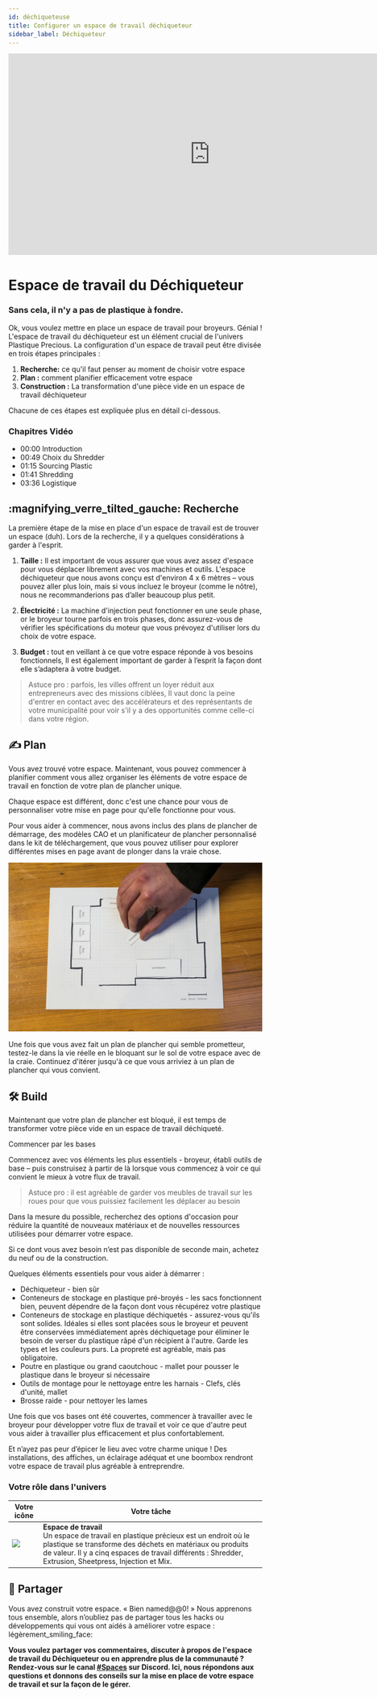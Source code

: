 ```yaml
---
id: déchiqueteuse
title: Configurer un espace de travail déchiqueteur
sidebar_label: Déchiqueteur
---
```

<div class="videocontainer">
  <iframe width="800" height="400" src="https://www.youtube.com/embed/FFv4GR8ku38" frameborder="0" allow="accelerometer; autoplay; encrypted-media; gyroscope; picture-in-picture" allowfullscreen></iframe>
</div>

<style>
:root {
  --highlight: #37b4a3;
  --hover: #37b4a3;
}
</style>

# Espace de travail du Déchiqueteur

<div class="videoChapters">
<div class="videoChaptersMain">

### Sans cela, il n'y a pas de plastique à fondre.

Ok, vous voulez mettre en place un espace de travail pour broyeurs. Génial ! L'espace de travail du déchiqueteur est un élément crucial de l'univers Plastique Precious. La configuration d'un espace de travail peut être divisée en trois étapes principales :

1. <b>Recherche:</b> ce qu'il faut penser au moment de choisir votre espace
2. <b>Plan :</b> comment planifier efficacement votre espace
3. <b>Construction :</b> La transformation d'une pièce vide en un espace de travail déchiqueteur

Chacune de ces étapes est expliquée plus en détail ci-dessous.


</div>
<div class="videoChaptersSidebar">

### Chapitres Vidéo

- 00:00 Introduction
- 00:49 Choix du Shredder
- 01:15 Sourcing Plastic
- 01:41 Shredding
- 03:36 Logistique


</div>
</div>

## :magnifying_verre_tilted_gauche: Recherche

La première étape de la mise en place d'un espace de travail est de trouver un espace (duh). Lors de la recherche, il y a quelques considérations à garder à l'esprit.


1. <b>Taille :</b> Il est important de vous assurer que vous avez assez d'espace pour vous déplacer librement avec vos machines et outils. L'espace déchiqueteur que nous avons conçu est d'environ 4 x 6 mètres – vous pouvez aller plus loin, mais si vous incluez le broyeur (comme le nôtre), nous ne recommanderions pas d’aller beaucoup plus petit.

2. <b>Électricité :</b> La machine d'injection peut fonctionner en une seule phase, or le broyeur tourne parfois en trois phases, donc assurez-vous de vérifier les spécifications du moteur que vous prévoyez d'utiliser lors du choix de votre espace.

3. <b>Budget :</b> tout en veillant à ce que votre espace réponde à vos besoins fonctionnels, Il est également important de garder à l’esprit la façon dont elle s’adaptera à votre budget.

> Astuce pro : parfois, les villes offrent un loyer réduit aux entrepreneurs avec des missions ciblées, Il vaut donc la peine d'entrer en contact avec des accélérateurs et des représentants de votre municipalité pour voir s'il y a des opportunités comme celle-ci dans votre région.

## ✍ Plan

Vous avez trouvé votre espace. Maintenant, vous pouvez commencer à planifier comment vous allez organiser les éléments de votre espace de travail en fonction de votre plan de plancher unique.

Chaque espace est différent, donc c'est une chance pour vous de personnaliser votre mise en page pour qu'elle fonctionne pour vous.

Pour vous aider à commencer, nous avons inclus des plans de plancher de démarrage, des modèles CAO et un planificateur de plancher personnalisé dans le kit de téléchargement, que vous pouvez utiliser pour explorer différentes mises en page avant de plonger dans la vraie chose.

![Espace de travail du Déchiqueteur](assets/spaces_shredder.jpg)

Une fois que vous avez fait un plan de plancher qui semble prometteur, testez-le dans la vie réelle en le bloquant sur le sol de votre espace avec de la craie. Continuez d'itérer jusqu'à ce que vous arriviez à un plan de plancher qui vous convient.


## 🛠 Build

Maintenant que votre plan de plancher est bloqué, il est temps de transformer votre pièce vide en un espace de travail déchiqueté.

Commencer par les bases

Commencez avec vos éléments les plus essentiels - broyeur, établi outils de base – puis construisez à partir de là lorsque vous commencez à voir ce qui convient le mieux à votre flux de travail.

> Astuce pro : il est agréable de garder vos meubles de travail sur les roues pour que vous puissiez facilement les déplacer au besoin

Dans la mesure du possible, recherchez des options d'occasion pour réduire la quantité de nouveaux matériaux et de nouvelles ressources utilisées pour démarrer votre espace.

Si ce dont vous avez besoin n’est pas disponible de seconde main, achetez du neuf ou de la construction.

Quelques éléments essentiels pour vous aider à démarrer :

- Déchiqueteur - bien sûr
- Conteneurs de stockage en plastique pré-broyés - les sacs fonctionnent bien, peuvent dépendre de la façon dont vous récupérez votre plastique
- Conteneurs de stockage en plastique déchiquetés - assurez-vous qu'ils sont solides. Idéales si elles sont placées sous le broyeur et peuvent être conservées immédiatement après déchiquetage pour éliminer le besoin de verser du plastique râpé d'un récipient à l'autre. Garde les types et les couleurs purs. La propreté est agréable, mais pas obligatoire.
- Poutre en plastique ou grand caoutchouc - mallet pour pousser le plastique dans le broyeur si nécessaire
- Outils de montage pour le nettoyage entre les harnais - Clefs, clés d'unité, mallet
- Brosse raide - pour nettoyer les lames


Une fois que vos bases ont été couvertes, commencer à travailler avec le broyeur pour développer votre flux de travail et voir ce que d'autre peut vous aider à travailler plus efficacement et plus confortablement.

Et n’ayez pas peur d’épicer le lieu avec votre charme unique ! Des installations, des affiches, un éclairage adéquat et une boombox rendront votre espace de travail plus agréable à entreprendre.

### Votre rôle dans l'univers
| Votre icône                                                                       | Votre tâche                                                                                                                                                                                                                                                             |
| --------------------------------------------------------------------------------- | ----------------------------------------------------------------------------------------------------------------------------------------------------------------------------------------------------------------------------------------------------------------------- |
| <img src="../assets/universe/badge-workspace.png" width="150" /> | __Espace de travail__ <br> Un espace de travail en plastique précieux est un endroit où le plastique se transforme des déchets en matériaux ou produits de valeur. Il y a cinq espaces de travail différents : Shredder, Extrusion, Sheetpress, Injection et Mix. |

## 👋 Partager

Vous avez construit votre espace. « Bien named@@0! » Nous apprenons tous ensemble, alors n’oubliez pas de partager tous les hacks ou développements qui vous ont aidés à améliorer votre espace : légèrement_smiling_face:

<b>Vous voulez partager vos commentaires, discuter à propos de l'espace de travail du Déchiqueteur ou en apprendre plus de la communauté ? Rendez-vous sur le canal [#Spaces](https://discordapp.com/invite/p92s237) sur Discord. Ici, nous répondons aux questions et donnons des conseils sur la mise en place de votre espace de travail et sur la façon de le gérer.</b>